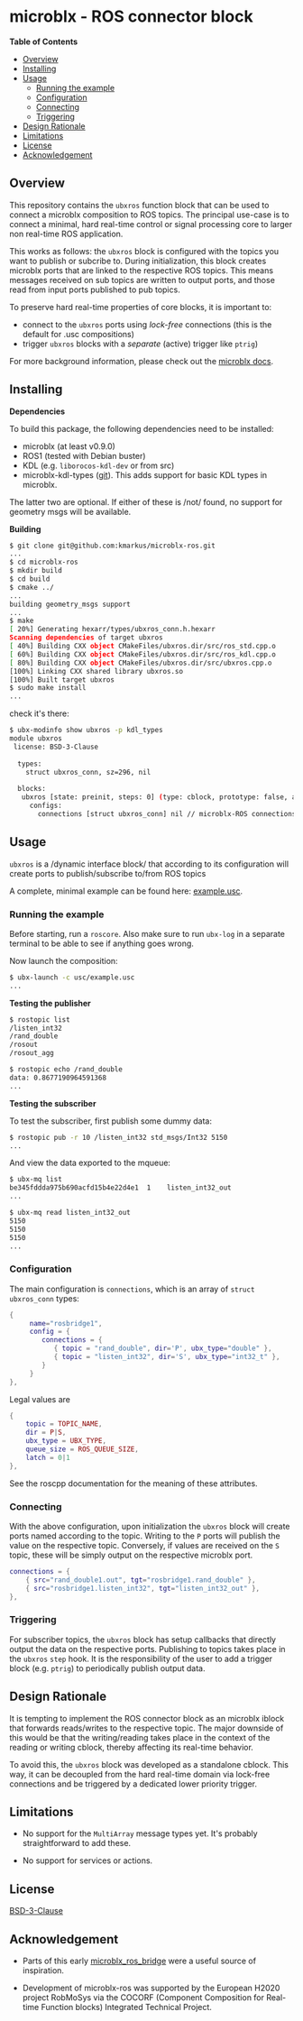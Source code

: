 # microblx - ROS connector block

<!-- markdown-toc start - Don't edit this section. Run M-x markdown-toc-refresh-toc -->
**Table of Contents**

- [Overview](#overview)
- [Installing](#installing)
- [Usage](#usage)
    - [Running the example](#running-the-example)
    - [Configuration](#configuration)
    - [Connecting](#connecting)
    - [Triggering](#triggering)
- [Design Rationale](#design-rationale)
- [Limitations](#limitations)
- [License](#license)
- [Acknowledgement](#acknowledgement)

<!-- markdown-toc end -->

## Overview

This repository contains the `ubxros` function block that can be used
to connect a microblx composition to ROS topics. The principal
use-case is to connect a minimal, hard real-time control or signal
processing core to larger non real-time ROS application.

This works as follows: the `ubxros` block is configured with the
topics you want to publish or subcribe to. During initialization, this
block creates microblx ports that are linked to the respective ROS
topics. This means messages received on sub topics are written to
output ports, and those read from input ports published to pub topics.

To preserve hard real-time properties of core blocks, it is important
to:

- connect to the `ubxros` ports using *lock-free* connections (this is
  the default for .usc compositions)
- trigger `ubxros` blocks with a *separate* (active) trigger like `ptrig`)

For more background information, please check out the [microblx
docs](microblx.readthedocs.io).

## Installing

**Dependencies**

To build this package, the following dependencies need to be
installed:

- microblx (at least v0.9.0)
- ROS1 (tested with Debian buster)
- KDL (e.g. `liborocos-kdl-dev` or from src)
- microblx-kdl-types
  ([git](https://github.com/kmarkus/microblx-kdl-types)). This adds
  support for basic KDL types in microblx.
  
The latter two are optional. If either of these is /not/ found, no
support for geometry msgs will be available.

**Building**

```sh
$ git clone git@github.com:kmarkus/microblx-ros.git
...
$ cd microblx-ros
$ mkdir build
$ cd build
$ cmake ../
...
building geometry_msgs support
...
$ make 
[ 20%] Generating hexarr/types/ubxros_conn.h.hexarr
Scanning dependencies of target ubxros
[ 40%] Building CXX object CMakeFiles/ubxros.dir/src/ros_std.cpp.o
[ 60%] Building CXX object CMakeFiles/ubxros.dir/src/ros_kdl.cpp.o
[ 80%] Building CXX object CMakeFiles/ubxros.dir/src/ubxros.cpp.o
[100%] Linking CXX shared library ubxros.so
[100%] Built target ubxros
$ sudo make install
...
```

check it's there:

```sh
$ ubx-modinfo show ubxros -p kdl_types
module ubxros
 license: BSD-3-Clause
 
  types:
    struct ubxros_conn, sz=296, nil
	
  blocks:
   ubxros [state: preinit, steps: 0] (type: cblock, prototype: false, attrs: )
     configs:
       connections [struct ubxros_conn] nil // microblx-ROS connections
```

## Usage

`ubxros` is a /dynamic interface block/ that according to its
configuration will create ports to publish/subscribe to/from ROS
topics

A complete, minimal example can be found here:
[example.usc](./usc/example.usc).

### Running the example

Before starting, run a `roscore`. Also make sure to run `ubx-log` in a
separate terminal to be able to see if anything goes wrong.

Now launch the composition:

```sh
$ ubx-launch -c usc/example.usc
...

```

**Testing the publisher**

```sh
$ rostopic list
/listen_int32
/rand_double
/rosout
/rosout_agg

$ rostopic echo /rand_double 
data: 0.8677190964591368
...
```

**Testing the subscriber**

To test the subscriber, first publish some dummy data:

```sh
$ rostopic pub -r 10 /listen_int32 std_msgs/Int32 5150
...
```

And view the data exported to the mqueue:

```sh
$ ubx-mq list
be345fddda975b690acfd15b4e22d4e1  1    listen_int32_out
...

$ ubx-mq read listen_int32_out
5150
5150
5150
...
```

### Configuration

The main configuration is `connections`, which is an array of `struct
ubxros_conn` types:

```lua
{
	 name="rosbridge1",
	 config = {
	    connections = {
	       { topic = "rand_double", dir='P', ubx_type="double" },
	       { topic = "listen_int32", dir='S', ubx_type="int32_t" },
	    }
	 }
},

```

Legal values are

```Lua
{ 
	topic = TOPIC_NAME,
	dir = P|S, 
	ubx_type = UBX_TYPE,
	queue_size = ROS_QUEUE_SIZE,
	latch = 0|1
},
```

See the roscpp documentation for the meaning of these attributes.

### Connecting

With the above configuration, upon initialization the `ubxros` block
will create ports named according to the topic. Writing to the `P`
ports will publish the value on the respective topic. Conversely, if
values are received on the `S` topic, these will be simply output on
the respective microblx port.

```Lua
connections = {
    { src="rand_double1.out", tgt="rosbridge1.rand_double" },
	{ src="rosbridge1.listen_int32", tgt="listen_int32_out" },
},
```

### Triggering

For subscriber topics, the `ubxros` block has setup callbacks that
directly output the data on the respective ports. Publishing to topics
takes place in the `ubxros` `step` hook. It is the responsibility of
the user to add a trigger block (e.g. `ptrig`) to periodically publish
output data.

## Design Rationale

It is tempting to implement the ROS connector block as an microblx
iblock that forwards reads/writes to the respective topic. The major
downside of this would be that the writing/reading takes place in the
context of the reading or writing cblock, thereby affecting its
real-time behavior.

To avoid this, the `ubxros` block was developed as a standalone
cblock. This way, it can be decoupled from the hard real-time domain
via lock-free connections and be triggered by a dedicated lower
priority trigger.

## Limitations

- No support for the `MultiArray` message types yet. It's probably
  straightforward to add these.

- No support for services or actions.

## License

[BSD-3-Clause](./LICENSE)

## Acknowledgement

- Parts of this early
  [microblx_ros_bridge](https://bitbucket.org/haianos/microblx_ros_bridge/src)
  were a useful source of inspiration.
  
- Development of microblx-ros was supported by the European H2020
  project RobMoSys via the COCORF (Component Composition for Real-time
  Function blocks) Integrated Technical Project.
